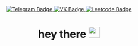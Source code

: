 <div align="center">
<div id="badges">
  <a href="https://t.me/tekKz9">
  <img src="https://img.shields.io/badge/telegram-blue?style=for-the-badge&logo=telegram&logoColor=white" alt="Telegram Badge"/>
  </a>
  <a href="https://vk.com/ed_os_10">
  <img src="https://img.shields.io/badge/VK-blue?style=for-the-badge&logo=vk&logoColor=white" alt="VK Badge"/>
  </a>
  <a href="https://leetcode.com/EdRya">
  <img src="https://img.shields.io/badge/Leetcode-orange?style=for-the-badge&logo=leetcode&logoColor=black" alt="Leetcode Badge"/>
  </a>
</div>

<img src="https://komarev.com/ghpvc/?username=edos10&style=flat-square&color=blue" alt=""/>

<h1>
  hey there
  <img src="https://media.giphy.com/media/hvRJCLFzcasrR4ia7z/giphy.gif" width="30px"/>
</h1>
</div>
